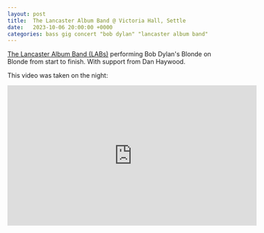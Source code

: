 ```yaml
---
layout: post
title:  The Lancaster Album Band @ Victoria Hall, Settle
date:   2023-10-06 20:00:00 +0000
categories: bass gig concert "bob dylan" "lancaster album band"
---
```


[The Lancaster Album Band (LABs)](https://thelabsband.co.uk) performing Bob Dylan's Blonde on Blonde from start to finish.
With support from Dan Haywood.

This video was taken on the night:

<iframe width="560" height="315" src="https://www.youtube-nocookie.com/embed/zkNO5NiqeB4?si=DIkWsdgGt5Z-Z7AB" title="YouTube video player" frameborder="0" allow="accelerometer; autoplay; clipboard-write; encrypted-media; gyroscope; picture-in-picture; web-share" allowfullscreen></iframe>